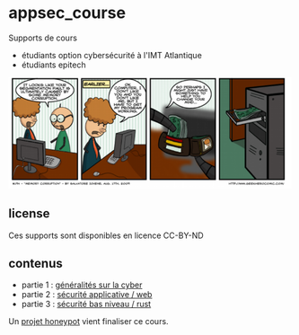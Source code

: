 # appsec_course

Supports de cours
- étudiants option cybersécurité à l'IMT Atlantique
- étudiants epitech

![](memorycorruption.png)

## license
Ces supports sont disponibles en licence CC-BY-ND

## contenus

- partie 1 : [généralités sur la cyber](Appsec_1.pdf)
- partie 2 : [sécurité applicative / web](Appsec_2.pdf)
- partie 3 : [sécurité bas niveau / rust](Appsec_3.pdf)

Un [projet honeypot](honeypot.md) vient finaliser ce cours. 
